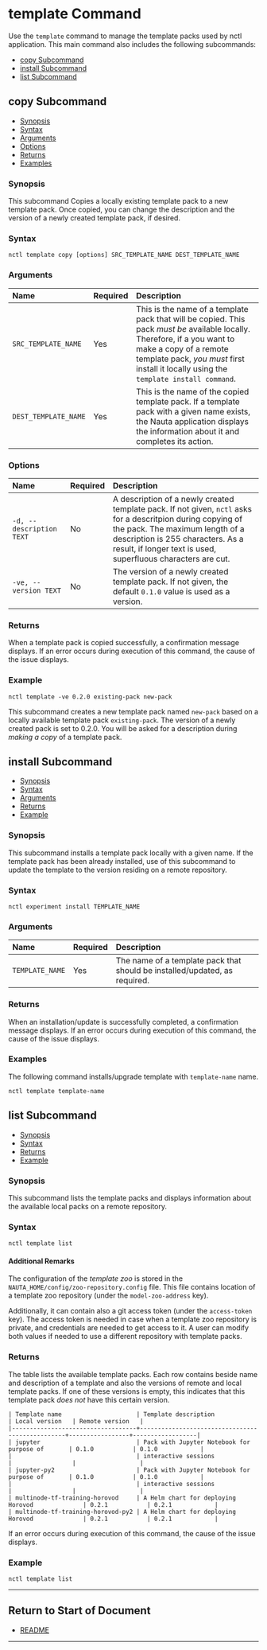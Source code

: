 # template Command

Use the `template` command to manage the template packs used by nctl application. This main command also includes the following subcommands:

 - [copy Subcommand](#copy-subcommand)
 - [install Subcommand](#install-subcommand)  
 - [list Subcommand](#list-subcommand)
 
 
## copy Subcommand
 
 - [Synopsis](#synopsis)
 - [Syntax](#syntax)
 - [Arguments](#arguments)  
 - [Options](#options)
 - [Returns](#returns)
 - [Examples](#examples)  
  
 ### Synopsis
 
This subcommand Copies a locally existing template pack to a new template pack. Once copied, you can change the description and the version of a newly created template pack, if desired.
 
 ### Syntax
 
 `nctl template copy [options] SRC_TEMPLATE_NAME DEST_TEMPLATE_NAME `
 
 
 ### Arguments
 
 | Name | Required | Description |
 |:--- |:--- |:--- |
 |`SRC_TEMPLATE_NAME` | Yes |  This is the name of a template pack that will be copied. This pack _must be_ available locally. Therefore, if a you want to make a copy of a remote template pack, _you must_ first install it locally using the `template install command`. |
 |`DEST_TEMPLATE_NAME` | Yes | This is the name of the copied template pack. If a template pack with a given name exists, the Nauta application displays the information about it and completes its action. |
 
 
 ### Options
 
 | Name | Required | Description | 
 |:--- |:--- |:--- |
 |`-d, --description TEXT` | No | A description of a newly created template pack. If not given, `nctl` asks for a descritpion during copying of the pack. The maximum length of a description is 255 characters. As a result, if longer text is used, superfluous characters are cut.|
 |`-ve, --version TEXT`| No | The version of a newly created template pack. If not given, the default `0.1.0` value is used as a version. |
 
 
 ### Returns
 
When a template pack is copied successfully, a confirmation message displays. If an error occurs during execution of this command, the cause of the issue displays.
     
 ### Example
 
`nctl template -ve 0.2.0 existing-pack new-pack`  
 
This subcommand creates a new template pack named `new-pack` based on a locally available template pack `existing-pack`. The version of a newly created pack is set to 0.2.0. You will be asked for a description during _making a copy_ of a template pack.

## install Subcommand

- [Synopsis](#synopsis_list)
- [Syntax](#syntax_list)
- [Arguments](#arguments)
- [Returns](#returns_list)
- [Example](#example_list)  

### <a name="synopsis_list"></a>Synopsis

This subcommand installs a template pack locally with a given name. If the template pack has been already installed, use of this subcommand to update the template to the version residing on a remote repository.  

### <a name="syntax_list"></a>Syntax

`nctl experiment install TEMPLATE_NAME`  

### <a name="arguments"></a>Arguments
 
 | Name | Required | Description |
 |:--- |:--- |:--- |
 |`TEMPLATE_NAME` | Yes | The name of a template pack that should be installed/updated, as required. |

###  <a name="returns_list"> </a> Returns

When an installation/update is successfully completed, a confirmation message displays. If an error occurs during execution of this command, the cause of the issue displays.

###  <a name="example_list"> </a> Examples

The following command installs/upgrade template with `template-name` name.

`nctl template template-name`

## list Subcommand

- [Synopsis](#synopsis_cancel)  
- [Syntax](#syntax_cancel)
- [Returns](#returns_cancel)
- [Example](#example_cancel)  

### <a name="synopsis_cancel"></a> Synopsis

This subcommand lists the template packs and displays information about the available local packs on a remote repository. 

### <a name="syntax_cancel"> </a> Syntax

`nctl template list`

#### Additional Remarks

The configuration of the _template zoo_ is stored in the `NAUTA_HOME/config/zoo-repository.config` file. This file 
contains location of a template zoo repository (under the `model-zoo-address` key). 

Additionally, it can contain also a git access token (under the `access-token` key). The access token is needed in case when a template zoo repository is private, and credentials are needed to get access to it. A user can modify both values if needed to use a different repository with template packs. 

### <a name="returns_cancel"></a>  Returns

The table lists the available template packs. Each row contains beside name and description of a template and also 
the versions of remote and local template packs. If one of these versions is empty, this indicates that this template pack
_does not_ have this certain version.

<!-- language: lang-none -->

    | Template name                     | Template description                            | Local version   | Remote version   |
    |-----------------------------------+-------------------------------------------------+-----------------+------------------|
    | jupyter                           | Pack with Jupyter Notebook for purpose of       | 0.1.0           | 0.1.0            |
    |                                   | interactive sessions                            |                 |                  |
    | jupyter-py2                       | Pack with Jupyter Notebook for purpose of       | 0.1.0           | 0.1.0            |
    |                                   | interactive sessions                            |                 |                  |
    | multinode-tf-training-horovod     | A Helm chart for deploying Horovod              | 0.2.1           | 0.2.1            |
    | multinode-tf-training-horovod-py2 | A Helm chart for deploying Horovod              | 0.2.1           | 0.2.1            |


 If an error occurs during execution of this command, the cause of the issue displays.

### <a name="example_cancel"></a>  Example

`nctl template list`

----------------------

## Return to Start of Document

* [README](../README.md)
----------------------


